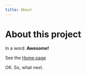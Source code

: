 ```yaml
---
title: About
---
```


# About this project

In a word: **Awesome!**

See the [Home page](README.md)


OK. So, what next.
